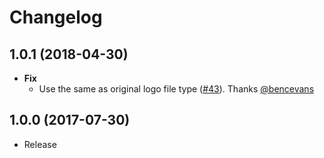 # Changelog

## 1.0.1 (2018-04-30)
- **Fix**
  - Use the same as original logo file type ([#43](https://github.com/esdoc/esdoc-plugins/pull/43)). Thanks [@bencevans](https://github.com/bencevans)

## 1.0.0 (2017-07-30)
- Release
